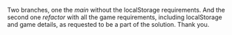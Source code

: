 Two branches, one the *main* without the localStorage requirements.
And the second one *refactor* with all the game requirements, including localStorage and game details, as requested to be a part of the solution.
Thank you.
